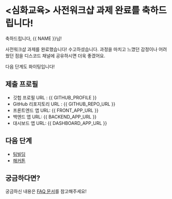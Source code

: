 # <심화교육> 사전워크샵 **과제 완료**를 축하드립니다!

축하드립니다, {{ NAME }}님!

사전워크샵 과제를 완료했습니다! 수고하셨습니다. 과정을 마치고 느꼈던 감정이나 어려웠던 점을 디스코드 채널에 공유하시면 더욱 좋겠어요.

다음 단계도 화이팅입니다!


## 제출 프로필

* 깃헙 프로필 URL : {{ GITHUB_PROFILE }}
* GitHub 리포지토리 URL : {{ GITHUB_REPO_URL }}
* 프론트엔드 앱 URL: {{ FRONT_APP_URL }}
* 백엔드 앱 URL: {{ BACKEND_APP_URL }}
* 대시보드 앱 URL: {{ DASHBOARD_APP_URL }}


##  다음 단계

- [팀빌딩](https://hgrd.kr/teambuilding-guide)
- [해커톤](https://hgrd.kr/hackathon-guide)


## 궁금하다면?

궁금하신 내용은 [FAQ 문서](https://hgrd.kr/faq)를 참고해주세요!
